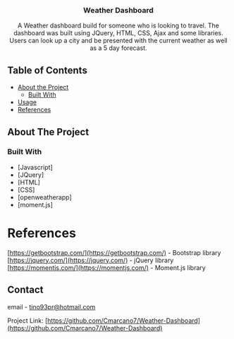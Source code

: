 <!-- PROJECT LOGO -->
<br />
<p align="center">
  <a href="https://github.com/Cmarcano7/Weather-Dashboard">
  </a>

  <h3 align="center">Weather Dashboard</h3>

  <p align="center">
    A Weather dashboard build for someone who is looking to travel. The dashboard was built using JQuery, HTML, CSS, Ajax and some libraries. Users can look up a city and be presented with the current weather as well as a 5 day forecast. 
  </p>
</p>

<!-- TABLE OF CONTENTS -->
## Table of Contents

* [About the Project](#about-the-project)
  * [Built With](#built-with)
* [Usage](#usage)
* [References](#references)

<!-- ABOUT THE PROJECT -->
## About The Project

### Built With

* [Javascript]
* [JQuery]
* [HTML]
* [CSS]
* [openweatherapp]
* [moment.js]

<!-- links to the libraries used -->
# References

[https://getbootstrap.com/](https://getbootstrap.com/) - Bootstrap library <br>
[https://jquery.com/](https://jquery.com/) - jQuery library <br>
[https://momentjs.com/](https://momentjs.com/) - Moment.js library <br>

<!-- CONTACT -->
## Contact

email - tino93pr@hotmail.com

Project Link: [https://github.com/Cmarcano7/Weather-Dashboard](https://github.com/Cmarcano7/Weather-Dashboard)
